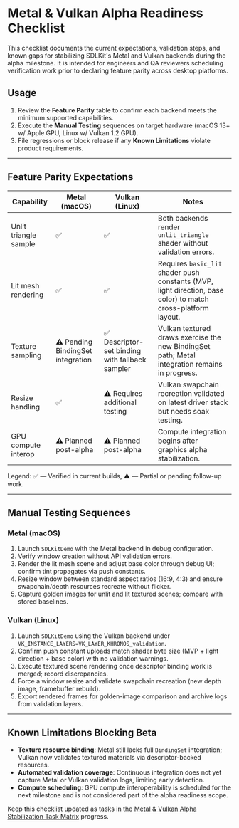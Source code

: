 # Metal & Vulkan Alpha Readiness Checklist

This checklist documents the current expectations, validation steps, and known gaps for stabilizing SDLKit's Metal and Vulkan backends during the alpha milestone. It is intended for engineers and QA reviewers scheduling verification work prior to declaring feature parity across desktop platforms.

## Usage

1. Review the **Feature Parity** table to confirm each backend meets the minimum supported capabilities.
2. Execute the **Manual Testing** sequences on target hardware (macOS 13+ w/ Apple GPU, Linux w/ Vulkan 1.2 GPU).
3. File regressions or block release if any **Known Limitations** violate product requirements.

---

## Feature Parity Expectations

| Capability | Metal (macOS) | Vulkan (Linux) | Notes |
| --- | --- | --- | --- |
| Unlit triangle sample | ✅ | ✅ | Both backends render `unlit_triangle` shader without validation errors.
| Lit mesh rendering | ✅ | ✅ | Requires `basic_lit` shader push constants (MVP, light direction, base color) to match cross-platform layout.
| Texture sampling | ⚠️ Pending BindingSet integration | ✅ Descriptor-set binding with fallback sampler | Vulkan textured draws exercise the new BindingSet path; Metal integration remains in progress.
| Resize handling | ✅ | ⚠️ Requires additional testing | Vulkan swapchain recreation validated on latest driver stack but needs soak testing.
| GPU compute interop | ⚠️ Planned post-alpha | ⚠️ Planned post-alpha | Compute integration begins after graphics alpha stabilization.

Legend: ✅ — Verified in current builds, ⚠️ — Partial or pending follow-up work.

---

## Manual Testing Sequences

### Metal (macOS)

1. Launch `SDLKitDemo` with the Metal backend in debug configuration.
2. Verify window creation without API validation errors.
3. Render the lit mesh scene and adjust base color through debug UI; confirm tint propagates via push constants.
4. Resize window between standard aspect ratios (16:9, 4:3) and ensure swapchain/depth resources recreate without flicker.
5. Capture golden images for unlit and lit textured scenes; compare with stored baselines.

### Vulkan (Linux)

1. Launch `SDLKitDemo` using the Vulkan backend under `VK_INSTANCE_LAYERS=VK_LAYER_KHRONOS_validation`.
2. Confirm push constant uploads match shader byte size (MVP + light direction + base color) with no validation warnings.
3. Execute textured scene rendering once descriptor binding work is merged; record discrepancies.
4. Force a window resize and validate swapchain recreation (new depth image, framebuffer rebuild).
5. Export rendered frames for golden-image comparison and archive logs from validation layers.

---

## Known Limitations Blocking Beta

- **Texture resource binding**: Metal still lacks full `BindingSet` integration; Vulkan now validates textured materials via descriptor-backed resources.
- **Automated validation coverage**: Continuous integration does not yet capture Metal or Vulkan validation logs, limiting early detection.
- **Compute scheduling**: GPU compute interoperability is scheduled for the next milestone and is not considered part of the alpha readiness scope.

Keep this checklist updated as tasks in the [Metal & Vulkan Alpha Stabilization Task Matrix](MetalVulkanAlphaTaskMatrix.md) progress.
